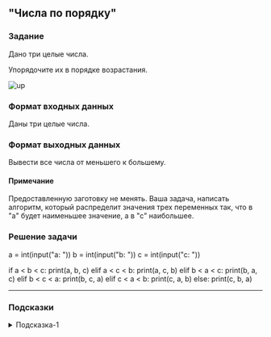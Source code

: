 ## "Числа по порядку"

### Задание

Дано три целые числа. 

Упорядочите их в порядке возрастания.

![up](img/up.png)

### Формат входных данных

Даны три целые числа.

### Формат выходных данных

Вывести все числа от меньшего к большему.

#### Примечание

Предоставленную заготовку не менять. Ваша задача, написать алгоритм, который распределит значения трех переменных так, что в "a" будет наименьшее значение, а в "c" наибольшее.

### Решение задачи

a = int(input("a: "))
b = int(input("b: "))
c = int(input("c: "))

if a < b < c:
    print(a, b, c)
elif a < c < b:
    print(a, c, b)
elif b < a < c:
    print(b, a, c)
elif b < c < a:
    print(b, c, a)
elif c < a < b:
    print(c, a, b)
else:
    print(c, b, a)

---

### Подсказки

<details>
<summary>Подсказка-1</summary>
Вспомните про задачу "поменять значения переменных местами".
</details>
